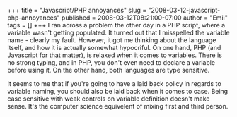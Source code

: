 +++
title = "Javascript/PHP annoyances"
slug = "2008-03-12-javascript-php-annoyances"
published = 2008-03-12T08:21:00-07:00
author = "Emil"
tags = []
+++
I ran across a problem the other day in a PHP script, where a variable
wasn't getting populated. It turned out that I misspelled the variable
name - clearly my fault. However, it got me thinking about the language
itself, and how it is actually somewhat hypocriful. On one hand, PHP
(and Javascript for that matter), is relaxed when it comes to variables.
There is no strong typing, and in PHP, you don't even need to declare a
variable before using it. On the other hand, both languages are type
sensitive.  
  
It seems to me that if you're going to have a laid back policy in
regards to variable naming, you should also be laid back when it comes
to case. Being case sensitive with weak controls on variable definition
doesn't make sense. It's the computer science equivelent of mixing first
and third person.
